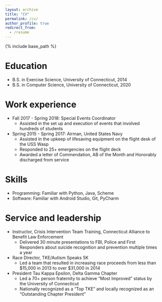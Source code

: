 ```yaml
---
layout: archive
title: "CV"
permalink: /cv/
author_profile: true
redirect_from:
  - /resume
---
```


{% include base_path %}

Education
======
* B.S. in Exercise Science, University of Connecticut, 2014
* B.S. in Computer Science, University of Connecticut, 2020

Work experience
======

* Fall 2017 - Spring 2018: Special Events Coordinator
  * Assisted in the set up and execution of events that involved hundreds of students
* Spring 2015 - Spring 2017: Airman, United States Navy
  * Assisted in the upkeep of lifesaving equipment on the flight desk of the USS Wasp
  * Responded to 25+ emergencies on the flight deck
  * Awarded a letter of Commendation, AB of the Month and Honorably discharged from service
  
Skills
======
* Programming: Familiar with Python, Java, Scheme
* Software: Familiar with Android Studio, Git, PyCharm

  
Service and leadership
======
* Instructor, Crisis Intervention Team Training, Connecticut Alliance to Benefit Law Enforcement
  * Delivered 30 minute presentations to FBI, Police and First Responders about suicide recognition and prevention multiple times a year
* Race Director, TKE/Autism Speaks 5K
  * Led a team that resulted in increasing race proceeds from less than \$15,000 in 2013 to over $31,000 in 2014
* President Tau Kappa Epsilon, Delta Gamma Chapter
  * Led a 70+ person fraternity to achieve “Most Improved” status by the University of Connecticut
  * Nationally recognized as a “Top TKE” and locally recognized as an “Outstanding Chapter President”
